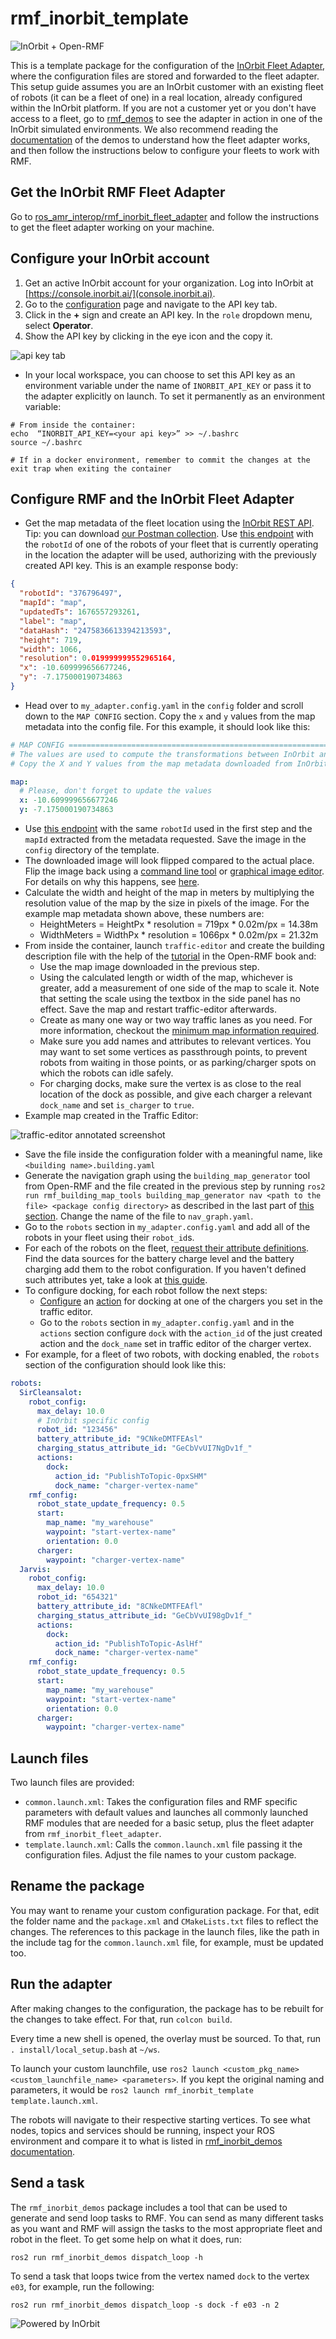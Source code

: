 # rmf_inorbit_template

![InOrbit + Open-RMF](assets/open%20rmf%20inorbit%20github%20header%20narrow%202.png)

This is a template package for the configuration of the [InOrbit Fleet Adapter](https://github.com/inorbit-ai/ros_amr_interop/tree/humble-devel/rmf_inorbit_fleet_adapter), where the configuration files are stored and forwarded to the fleet adapter.
This setup guide assumes you are an InOrbit customer with an existing fleet of robots (it can be a fleet of one) in a real location, already configured within the InOrbit platform. If you are not a customer yet or you don't have access to a fleet, go to [rmf_demos](https://github.com/inorbit-ai/rmf_inorbit_examples/tree/main/rmf_inorbit_demos) to see the adapter in action in one of the InOrbit simulated environments. We also recommend reading the [documentation](https://github.com/inorbit-ai/rmf_inorbit_examples/tree/main/rmf_inorbit_demos/README.md) of the demos to understand how the fleet adapter works, and then follow the instructions below to configure your fleets to work with RMF.

## Get the InOrbit RMF Fleet Adapter

Go to [ros_amr_interop/rmf_inorbit_fleet_adapter](https://github.com/inorbit-ai/ros_amr_interop/tree/humble-devel/rmf_inorbit_fleet_adapter) and follow the instructions to get the fleet adapter working on your machine.

## Configure your InOrbit account

1. Get an active InOrbit account for your organization. Log into InOrbit at [https://console.inorbit.ai/](console.inorbit.ai).
2. Go to the [configuration](https://console.inorbit.ai/configuration) page and navigate to the API key tab.
3. Click in the **+** sign and create an API key. In the `role` dropdown menu, select **Operator**.
4. Show the API key by clicking in the eye icon and the copy it.

![api key tab](assets/api%20key.png)

- In your local workspace, you can choose to set this API key as an environment variable under the name of `INORBIT_API_KEY` or pass it to the adapter explicitly on launch. To set it permanently as an environment variable:

```
# From inside the container:
echo  “INORBIT_API_KEY=<your api key>” >> ~/.bashrc
source ~/.bashrc

# If in a docker environment, remember to commit the changes at the exit trap when exiting the container
```

## Configure RMF and the InOrbit Fleet Adapter

- Get the map metadata of the fleet location using the [InOrbit REST API](https://api.inorbit.ai/docs/index.html). Tip: you can download [our Postman collection](https://api.inorbit.ai/docs/index.html#tag/Postman). Use [this endpoint](https://api.inorbit.ai/docs/index.html#operation/getCurrentMap) with the `robotId` of one of the robots of your fleet that is currently operating in the location the adapter will be used, authorizing with the previously created API key. This is an example response body:

```json
{
  "robotId": "376796497",
  "mapId": "map",
  "updatedTs": 1676557293261,
  "label": "map",
  "dataHash": "2475836613394213593",
  "height": 719,
  "width": 1066,
  "resolution": 0.019999999552965164,
  "x": -10.609999656677246,
  "y": -7.175000190734863
}
```

- Head over to `my_adapter.config.yaml` in the `config` folder and scroll down to the `MAP CONFIG` section. Copy the `x` and `y` values from the map metadata into the config file. For this example, it should look like this:

```yaml
# MAP CONFIG ===================================================================
# The values are used to compute the transformations between InOrbit and RMF coordinate systems
# Copy the X and Y values from the map metadata downloaded from InOrbit

map:
  # Please, don't forget to update the values
  x: -10.609999656677246
  y: -7.175000190734863
```

- Use [this endpoint](https://api.inorbit.ai/docs/index.html#operation/downloadMap) with the same `robotId` used in the first step and the `mapId` extracted from the metadata requested. Save the image in the `config` directory of the template.
- The downloaded image will look flipped compared to the actual place. Flip the image back using a [command line tool](https://imagemagick.org/script/command-line-options.php#flip) or [graphical image editor](https://www.gimp.org/). For details on why this happens, see [here](https://developer.inorbit.ai/docs#maps).
- Calculate the width and height of the map in meters by multiplying the resolution value of the map by the size in pixels of the image. For the example map metadata shown above, these numbers are:
  - HeightMeters = HeightPx \* resolution = 719px \* 0.02m/px = 14.38m
  - WidthMeters = WidthPx \* resolution = 1066px \* 0.02m/px = 21.32m
- From inside the container, launch `traffic-editor` and create the building description file with the help of the [tutorial](https://osrf.github.io/ros2multirobotbook/traffic-editor.html) in the Open-RMF book and:
  - Use the map image downloaded in the previous step.
  - Using the calculated length or width of the map, whichever is greater, add a measurement of one side of the map to scale it. Note that setting the scale using the textbox in the side panel has no effect. Save the map and restart traffic-editor afterwards.
  - Create as many one way or two way traffic lanes as you need. For more information, checkout the [minimum map information required](https://osrf.github.io/ros2multirobotbook/integration_nav-maps.html?highlight=parking#minimum-map-information-required).
  - Make sure you add names and attributes to relevant vertices. You may want to set some vertices as passthrough points, to prevent robots from waiting in those points, or as parking/charger spots on which the robots can idle safely.
  - For charging docks, make sure the vertex is as close to the real location of the dock as possible, and give each charger a relevant `dock_name` and set `is_charger` to `true`.
- Example map created in the Traffic Editor:

![traffic-editor annotated screenshot](assets/traffic-editor%20annotated%20screenshot.png)

- Save the file inside the configuration folder with a meaningful name, like `<building name>.building.yaml`
- Generate the navigation graph using the `building_map_generator` tool from Open-RMF and the file created in the previous step by running `ros2 run rmf_building_map_tools building_map_generator nav <path to the file> <package config directory>` as described in the last part of [this section](https://osrf.github.io/ros2multirobotbook/simulation.html#building-map-generator). Change the name of the file to `nav_graph.yaml`.
- Go to the `robots` section in `my_adapter.config.yaml` and add all of the robots in your fleet using their `robot_id`s.
- For each of the robots on the fleet, [request their attribute definitions](https://api.inorbit.ai/docs/index.html#operation/getRobotAttributeDefinitions). Find the data sources for the battery charge level and the battery charging add them to the robot configuration. If you haven't defined such attributes yet, take a look at [this guide](https://www.inorbit.ai/docs#customize-robot).
- To configure docking, for each robot follow the next steps:
  - [Configure](https://developer.inorbit.ai/docs#configuring-action-definitions) an [action](https://www.inorbit.ai/docs#configure-actions) for docking at one of the chargers you set in the traffic editor.
  - Go to the `robots` section in `my_adapter.config.yaml` and in the `actions` section configure `dock` with the `action_id` of the just created action and the `dock_name` set in traffic editor of the charger vertex.
- For example, for a fleet of two robots, with docking enabled, the `robots` section of the configuration should look like this:

```yaml
robots:
  SirCleansalot:
    robot_config:
      max_delay: 10.0
      # InOrbit specific config
      robot_id: "123456"
      battery_attribute_id: "9CNkeDMTFEAsl"
      charging_status_attribute_id: "GeCbVvUI7NgDv1f_"
      actions:
        dock:
          action_id: "PublishToTopic-0pxSHM"
          dock_name: "charger-vertex-name"
    rmf_config:
      robot_state_update_frequency: 0.5
      start:
        map_name: "my_warehouse"
        waypoint: "start-vertex-name"
        orientation: 0.0
      charger:
        waypoint: "charger-vertex-name"
  Jarvis:
    robot_config:
      max_delay: 10.0
      robot_id: "654321"
      battery_attribute_id: "8CNkeDMTFEAfl"
      charging_status_attribute_id: "GeCbVvUI98gDv1f_"
      actions:
        dock:
          action_id: "PublishToTopic-AslHf"
          dock_name: "charger-vertex-name"
    rmf_config:
      robot_state_update_frequency: 0.5
      start:
        map_name: "my_warehouse"
        waypoint: "start-vertex-name"
        orientation: 0.0
      charger:
        waypoint: "charger-vertex-name"
```

## Launch files

Two launch files are provided:

- `common.launch.xml`: Takes the configuration files and RMF specific parameters with default values and launches all commonly launched RMF modules that are needed for a basic setup, plus the fleet adapter from `rmf_inorbit_fleet_adapter`.
- `template.launch.xml`: Calls the `common.launch.xml` file passing it the configuration files. Adjust the file names to your custom package.

## Rename the package

You may want to rename your custom configuration package. For that, edit the folder name and the `package.xml` and `CMakeLists.txt` files to reflect the changes. The references to this package in the launch files, like the path in the include tag for the `common.launch.xml` file, for example, must be updated too.

## Run the adapter

After making changes to the configuration, the package has to be rebuilt for the changes to take effect. For that, run `colcon build`.

Every time a new shell is opened, the overlay must be sourced. To that, run `. install/local_setup.bash` at `~/ws`.

To launch your custom launchfile, use `ros2 launch <custom_pkg_name> <custom_launchfile_name> <parameters>`. If you kept the original naming and parameters, it would be `ros2 launch rmf_inorbit_template template.launch.xml`.

The robots will navigate to their respective starting vertices.
To see what nodes, topics and services should be running, inspect your ROS environment and compare it to what is listed in [rmf_inorbit_demos documentation](https://github.com/inorbit-ai/rmf_inorbit_examples/tree/main/rmf_inorbit_demos/README.md#nodes).

## Send a task

The `rmf_inorbit_demos` package includes a tool that can be used to generate and send loop tasks to RMF. You can send as many different tasks as you want and RMF will assign the tasks to the most appropriate fleet and robot in the fleet.
To get some help on what it does, run:

```
ros2 run rmf_inorbit_demos dispatch_loop -h
```

To send a task that loops twice from the vertex named `dock` to the vertex `e03`, for example, run the following:

```
ros2 run rmf_inorbit_demos dispatch_loop -s dock -f e03 -n 2
```

![Powered by InOrbit](assets/open%20rmf%20inorbit%20github%20footer.png)
